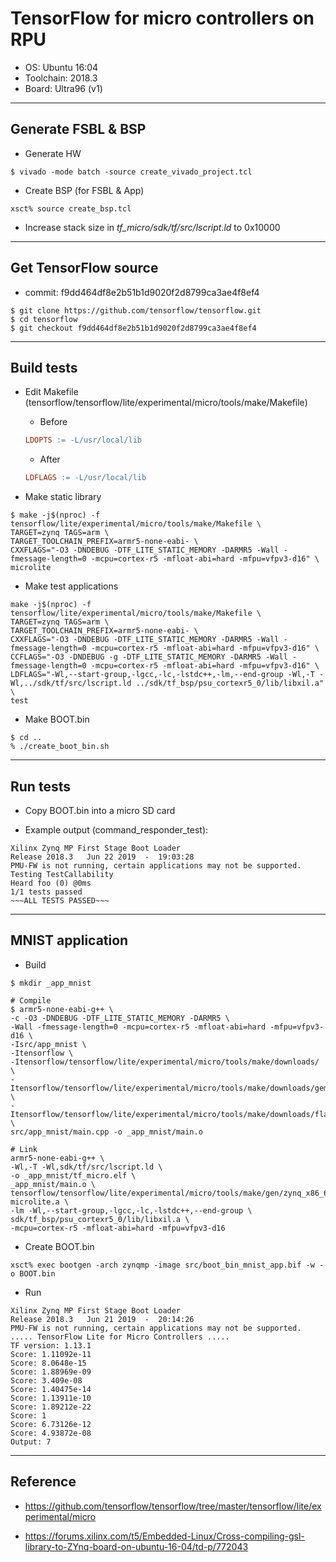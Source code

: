 # TensorFlow for micro controllers on RPU

- OS: Ubuntu 16:04
- Toolchain: 2018.3
- Board: Ultra96 (v1)

***

## Generate FSBL & BSP

- Generate HW

```shell-session
$ vivado -mode batch -source create_vivado_project.tcl
```

- Create BSP (for FSBL & App)

```shell-session
xsct% source create_bsp.tcl
```

- Increase stack size in _tf_micro/sdk/tf/src/lscript.ld_ to 0x10000

***

## Get TensorFlow source

- commit: f9dd464df8e2b51b1d9020f2d8799ca3ae4f8ef4

```shell-session
$ git clone https://github.com/tensorflow/tensorflow.git
$ cd tensorflow
$ git checkout f9dd464df8e2b51b1d9020f2d8799ca3ae4f8ef4
```

***

## Build tests

- Edit Makefile (tensorflow/tensorflow/lite/experimental/micro/tools/make/Makefile)

  - Before

  ```Makefile
  LDOPTS := -L/usr/local/lib
  ```

  - After

  ```Makefile
  LDFLAGS := -L/usr/local/lib
  ```

- Make static library

```shell-session
$ make -j$(nproc) -f tensorflow/lite/experimental/micro/tools/make/Makefile \
TARGET=zynq TAGS=arm \
TARGET_TOOLCHAIN_PREFIX=armr5-none-eabi- \
CXXFLAGS="-O3 -DNDEBUG -DTF_LITE_STATIC_MEMORY -DARMR5 -Wall -fmessage-length=0 -mcpu=cortex-r5 -mfloat-abi=hard -mfpu=vfpv3-d16" \
microlite
```

- Make test applications

```shell-session
make -j$(nproc) -f tensorflow/lite/experimental/micro/tools/make/Makefile \
TARGET=zynq TAGS=arm \
TARGET_TOOLCHAIN_PREFIX=armr5-none-eabi- \
CXXFLAGS="-O3 -DNDEBUG -DTF_LITE_STATIC_MEMORY -DARMR5 -Wall -fmessage-length=0 -mcpu=cortex-r5 -mfloat-abi=hard -mfpu=vfpv3-d16" \
CCFLAGS="-O3 -DNDEBUG -g -DTF_LITE_STATIC_MEMORY -DARMR5 -Wall -fmessage-length=0 -mcpu=cortex-r5 -mfloat-abi=hard -mfpu=vfpv3-d16" \
LDFLAGS="-Wl,--start-group,-lgcc,-lc,-lstdc++,-lm,--end-group -Wl,-T -Wl,../sdk/tf/src/lscript.ld ../sdk/tf_bsp/psu_cortexr5_0/lib/libxil.a" \
test
```

- Make BOOT.bin

```shell-session
$ cd ..
% ./create_boot_bin.sh
```

***

## Run tests

- Copy BOOT.bin into a micro SD card

- Example output (command_responder_test):

```shell-session
Xilinx Zynq MP First Stage Boot Loader
Release 2018.3   Jun 22 2019  -  19:03:28
PMU-FW is not running, certain applications may not be supported.
Testing TestCallability
Heard foo (0) @0ms
1/1 tests passed
~~~ALL TESTS PASSED~~~
```

***

## MNIST application

- Build

```shell-session
$ mkdir _app_mnist

# Compile
$ armr5-none-eabi-g++ \
-c -O3 -DNDEBUG -DTF_LITE_STATIC_MEMORY -DARMR5 \
-Wall -fmessage-length=0 -mcpu=cortex-r5 -mfloat-abi=hard -mfpu=vfpv3-d16 \
-Isrc/app_mnist \
-Itensorflow \
-Itensorflow/tensorflow/lite/experimental/micro/tools/make/downloads/ \
-Itensorflow/tensorflow/lite/experimental/micro/tools/make/downloads/gemmlowp \
-Itensorflow/tensorflow/lite/experimental/micro/tools/make/downloads/flatbuffers/include \
src/app_mnist/main.cpp -o _app_mnist/main.o

# Link
armr5-none-eabi-g++ \
-Wl,-T -Wl,sdk/tf/src/lscript.ld \
-o _app_mnist/tf_micro.elf \
_app_mnist/main.o \
tensorflow/tensorflow/lite/experimental/micro/tools/make/gen/zynq_x86_64/lib/libtensorflow-microlite.a \
-lm -Wl,--start-group,-lgcc,-lc,-lstdc++,--end-group \
sdk/tf_bsp/psu_cortexr5_0/lib/libxil.a \
-mcpu=cortex-r5 -mfloat-abi=hard -mfpu=vfpv3-d16
```

- Create BOOT.bin

```shell-session
xsct% exec bootgen -arch zynqmp -image src/boot_bin_mnist_app.bif -w -o BOOT.bin
```

- Run

```shell-session
Xilinx Zynq MP First Stage Boot Loader
Release 2018.3   Jun 21 2019  -  20:14:26
PMU-FW is not running, certain applications may not be supported.
..... TensorFlow Lite for Micro Controllers .....
TF version: 1.13.1
Score: 1.11092e-11
Score: 8.0648e-15
Score: 1.88969e-09
Score: 3.409e-08
Score: 1.40475e-14
Score: 1.13911e-10
Score: 1.89212e-22
Score: 1
Score: 6.73126e-12
Score: 4.93872e-08
Output: 7
```

***

## Reference

- https://github.com/tensorflow/tensorflow/tree/master/tensorflow/lite/experimental/micro

- https://forums.xilinx.com/t5/Embedded-Linux/Cross-compiling-gsl-library-to-ZYnq-board-on-ubuntu-16-04/td-p/772043
